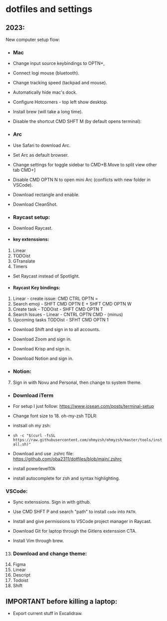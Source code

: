 # dotfiles and settings

## 2023:

New computer setup flow:
* ### Mac 
* Change input source keybindings to OPTN+,
* Connect logi mouse (bluetooth).
* Change tracking speed (tackpad and mouse).
* Automatically hide mac's dock.
* Configure Hotcorners - top left show desktop.
* Install brew (will take a long time).
* Disable the shortcut CMD SHFT M (by default opens terminal):



* ### Arc
* Use Safari to download Arc. 
* Set Arc as default browser.
* Change settings for toggle sidebar to CMD+B.Move to split view other tab CMD+]
* Disable CMD OPTN N to open mini Arc (conflicts with new folder in VSCode).


* Download rectangle and enable.

* Download CleanShot.

* ### Raycast setup: 
* Download Raycast.
* #### key extenssions:
1. Linear
2. TODOist
3. GTranslate
4. Timers
* Set Raycast instead of Spotlight.
* #### Raycast Key bindings:
1. Linear - create issue: CMD CTRL OPTN =
2. Search emoji - SHFT CMD OPTN E + SHFT CMD OPTN W
3. Create task - TODOist - SHFT CMD OPTN T
4. Search Issues - Linear - CNTRL OPTN CMD - (minus)
5. Upcoming tasks TODOist - SFHT CMD OPTN 1


* Download Shift and sign in to all accounts.


* Download Zoom and sign in.


* Download Krisp and sign in.


* Download Notion and sign in.


* ### Notion:
7. Sign in with Novu and Personal, then change to system theme.


* ### Download iTerm
* For setup I just follow: https://www.josean.com/posts/terminal-setup
* Change font size to 18. 
oh-my-zsh TDLR:
 * instsall oh my zsh:
 * `sh -c "$(curl -fsSL https://raw.githubusercontent.com/ohmyzsh/ohmyzsh/master/tools/install.sh)"`
 * Download and use .zshrc file:
 https://github.com/oba2311/dotfiles/blob/main/.zshrc

 * install powerlevel10k
 * install autocomplete for zsh and syntax highlighting.


### VSCode:
* Sync extenssions. Sign in with github.
* Use CMD SHFT P and search "path" to install `code` into `PATH`.
* Install and give permissions to VSCode project manager in Raycast.
* Download Git for laptop through the Gitlens extenssion CTA.

* Install Vim through brew.


13. ### Download and change theme:
14. Figma
15. Linear
16. Descript
17. Todoist
18. Shift


## IMPORTANT before killing a laptop:
* Export current stuff in Excalidraw.   
